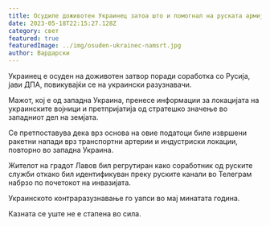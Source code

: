 ```yaml
---
title: Осудиле доживотен Украинец затоа што и помогнал на руската армија
date: 2023-05-18T22:15:27.128Z
category: свет
featured: true
featuredImage: ../img/osuden-ukrainec-namsrt.jpg
author: Вардарски
---
```

Украинец е осуден на доживотен затвор поради соработка со Русија, јави ДПА, повикувајќи се на украински разузнавачи.

Мажот, кој е од западна Украина, пренесе информации за локацијата на украинските војници и претпријатија од стратешко значење во западниот дел на земјата.

Се претпоставува дека врз основа на овие податоци биле извршени ракетни напади врз транспортни артерии и индустриски локации, повторно во западна Украина.

Жителот на градот Лавов бил регрутиран како соработник од руските служби откако бил идентификуван преку руските канали во Телеграм набрзо по почетокот на инвазијата.

Украинското контраразузнавање го уапси во мај минатата година.

Казната се уште не е стапена во сила.